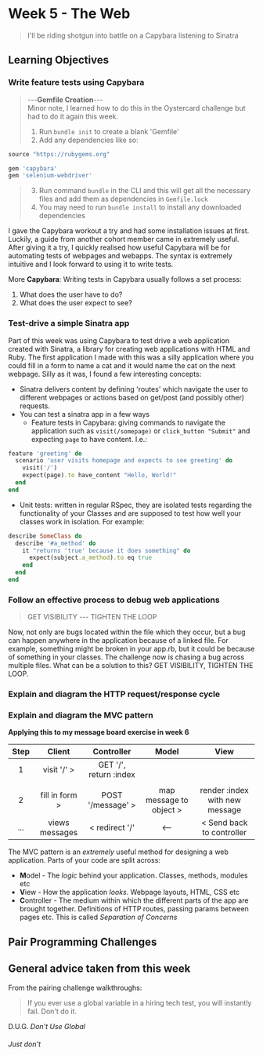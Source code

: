 # Week 5 - The Web
> I'll be riding shotgun into battle on a Capybara listening to Sinatra  
  
## Learning Objectives
### Write feature tests using Capybara
> ---**Gemfile Creation**---  
> Minor note, I learned how to do this in the Oystercard challenge but had to do it again this week. 
> 1. Run `bundle init` to create a blank 'Gemfile'
> 2. Add any dependencies like so: 
```ruby
source "https://rubygems.org"

gem 'capybara'
gem 'selenium-webdriver'
```
> 3. Run command `bundle` in the CLI and this will get all the necessary files and add them as dependencies in `Gemfile.lock`
> 4. You may need to run `bundle install` to install any downloaded dependencies  
  
I gave the Capybara workout a try and had some installation issues at first. Luckily, a guide from another cohort member came in extremely useful. After giving it a try, I quickly realised how useful Capybara will be for automating tests of webpages and webapps. The syntax is extremely intuitive and I look forward to using it to write tests.  
  
More **Capybara**: Writing tests in Capybara usually follows a set process: 
1. What does the user have to do? 
2. What does the user expect to see?
  
### Test-drive a simple Sinatra app  
Part of this week was using Capybara to test drive a web application created with Sinatra, a library for creating web applications with HTML and Ruby. The first application I made with this was a silly application where you could fill in a form to name a cat and it would name the cat on the next webpage. Silly as it was, I found a few interesting concepts:
- Sinatra delivers content by defining 'routes' which navigate the user to different webpages or actions based on get/post (and possibly other) requests.
- You can test a sinatra app in a few ways
  - Feature tests in Capybara: giving commands to navigate the application such as `visit(/somepage)` or `click_button "Submit"` and expecting `page` to have content. I.e.:
```ruby
feature 'greeting' do
  scenario 'user visits homepage and expects to see greeting' do
    visit('/')
    expect(page).to have_content "Hello, World!"
  end
end
```
  - Unit tests: written in regular RSpec, they are isolated tests regarding the functionality of your Classes and are supposed to test how well your classes work in isolation. For example:
```ruby
describe SomeClass do
  describe '#a_method' do
    it "returns 'true' because it does something" do
      expect(subject.a_method).to eq true
    end
  end
end
```
  
### Follow an effective process to debug web applications  
> GET VISIBILITY --- TIGHTEN THE LOOP  
  
Now, not only are bugs located within the file which they occur, but a bug can happen anywhere in the application because of a linked file. For example, something might be broken in your app.rb, but it could be because of something in your classes. The challenge now is chasing a bug across multiple files. What can be a solution to this? GET VISIBILITY, TIGHTEN THE LOOP.

### Explain and diagram the HTTP request/response cycle  


### Explain and diagram the MVC pattern  
**Applying this to my message board exercise in week 6**

| Step  |     Client     |       Controller       |          Model          |              View              |
| :---: | :------------: | :--------------------: | :---------------------: | :----------------------------: |
|   1   |  visit '/' >   | GET '/', return :index |                         |                                |
|       |                |                        |                         |                                |
|   2   | fill in form > |   POST '/message' >    | map message to object > | render :index with new message |
|  ...  | views messages |     < redirect '/'     |           <--           |   < Send back to controller    |  

The MVC pattern is an _extremely_ useful method for designing a web application. Parts of your code are split across:
- **M**odel - The _logic_ behind your application. Classes, methods, modules etc
- **V**iew - How the application _looks_. Webpage layouts, HTML, CSS etc
- **C**ontroller - The medium within which the different parts of the app are brought together. Definitions of HTTP routes, passing params between pages etc.
This is called _Separation of Concerns_

## Pair Programming Challenges  


## General advice taken from this week
From the pairing challenge walkthroughs:
> If you ever use a global variable in a hiring tech test, you will instantly fail. Don't do it.  

D.U.G. _Don't Use Global_
###### Just don't